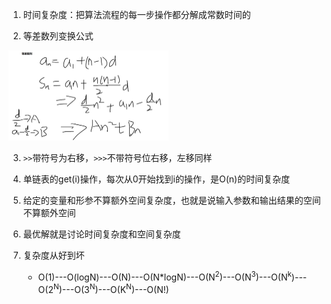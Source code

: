 1. 时间复杂度：把算法流程的每一步操作都分解成常数时间的

2. 等差数列变换公式
<img src="images/等差数列.png" alt="等差数列" style="zoom: 25%;" /> 

3. `>>`带符号为右移，`>>>`不带符号位右移，左移同样

4. 单链表的get(i)操作，每次从0开始找到i的操作，是O(n)的时间复杂度

5. 给定的变量和形参不算额外空间复杂度，也就是说输入参数和输出结果的空间不算额外空间

6. 最优解就是讨论时间复杂度和空间复杂度

7. 复杂度从好到坏

   - O(1)---O(logN)---O(N)---O(N*logN)---O(N<sup>2</sup>)---O(N<sup>3</sup>)---O(N<sup>k</sup>)---O(2<SUP>N</sup>)---O(3<SUP>N</sup>)---O(K<SUP>N</sup>)---O(N!) 

   


